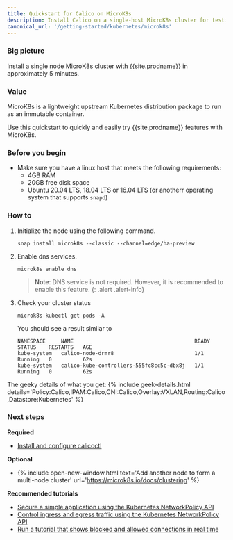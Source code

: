 ```yaml
---
title: Quickstart for Calico on MicroK8s
description: Install Calico on a single-host MicroK8s cluster for testing or development in under 5 minutes.
canonical_url: '/getting-started/kubernetes/microk8s'
---
```


### Big picture

Install a single node MicroK8s cluster with {{site.prodname}} in approximately 5 minutes.

### Value

MicroK8s is a lightweight upstream Kubernetes distribution package to run as an immutable container.

Use this quickstart to quickly and easily try {{site.prodname}} features with MicroK8s.

### Before you begin

- Make sure you have a linux host that meets the following requirements:
  - 4GB RAM
  - 20GB free disk space
  - Ubuntu 20.04 LTS, 18.04 LTS or 16.04 LTS (or anotherr operating system that supports `snapd`)

### How to

1. Initialize the node using the following command.
   
   ```
   snap install microk8s --classic --channel=edge/ha-preview
   ```

1. Enable dns services.
   
   ```
   microk8s enable dns
   ```
   > **Note**: DNS service is not required. However, it is recommended to enable this feature.
   {: .alert .alert-info}

1. Check your cluster status
   
   ```
   microk8s kubectl get pods -A
   ```

   You should see a result similar to

   ```
   NAMESPACE     NAME                                       READY   STATUS    RESTARTS   AGE
   kube-system   calico-node-drmr8                          1/1     Running   0          62s
   kube-system   calico-kube-controllers-555fc8cc5c-dbx8j   1/1     Running   0          62s
   ```

The geeky details of what you get:
{% include geek-details.html details='Policy:Calico,IPAM:Calico,CNI:Calico,Overlay:VXLAN,Routing:Calico,Datastore:Kubernetes' %}

### Next steps

**Required**
- [Install and configure calicoctl]({{site.basurl}}/getting-started/clis/calicoctl/install)

**Optional**
- {% include open-new-window.html text='Add another node to form a multi-node cluster' url='https://microk8s.io/docs/clustering' %}

**Recommended tutorials**
- [Secure a simple application using the Kubernetes NetworkPolicy API]({{site.basurl}}/security/tutorials/kubernetes-policy-basic)
- [Control ingress and egress traffic using the Kubernetes NetworkPolicy API]({{site.basurl}}/security/tutorials/kubernetes-policy-advanced)
- [Run a tutorial that shows blocked and allowed connections in real time]({{site.basurl}}/security/tutorials/kubernetes-policy-demo/kubernetes-demo)
